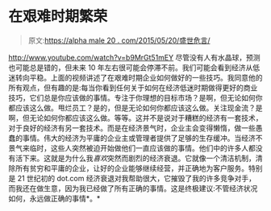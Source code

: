 # 在艰难时期繁荣

> 原文:[https://alpha male 20 . com/2015/05/20/盛世危言/](https://alphamale20.com/2015/05/20/prospering-in-tough-times/)

http://www.youtube.com/watch?v=b9MrGt51mEY 尽管没有人有水晶球，预测也可能总是错的，但未来 10 年左右很可能会停滞不前。我们可能会看到经济从低迷转向平稳。上面的视频讲述了在艰难时期企业如何做好的一些技巧。我同意他的所有观点，但有趣的是:每当你看到任何关于如何在经济低迷时期做得更好的商业技巧，它们总是你应该做的事情。专注于你理想的目标市场？是啊，但无论如何你都应该这么做。甩烂员工？是的，但是无论如何你都应该这么做。关注现金流？是啊，但无论如何你都应该这么做。等等。这并不是说对于糟糕的经济有一套技术，对于良好的经济有另一套技术。而是在经济景气时，企业主会变得懒惰，做一些愚蠢的事情。伟大的经济为平庸的企业主或管理者提供了足够的生存缓冲。当经济不景气来临时，这些人突然被迫开始做他们一直应该做的事情。他们中的许多人都没有活下来。这就是为什么我*喜欢*突然而剧烈的经济衰退。它就像一个清洁机制，清除所有贫穷和平庸的企业，让好的企业能够继续经营，并正确地为客户服务。特别是 21 世纪初的 dot.com 经济衰退对我帮助很大，它摧毁了我的许多竞争对手，而我还在做生意，因为我已经做了所有正确的事情。这是终极建议:不管经济状况如何，永远做正确的事情*。*